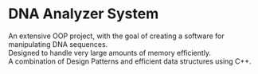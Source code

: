 # DNA Analyzer System
An extensive OOP project, with the goal of creating a software for manipulating DNA sequences.                        
Designed to handle very large amounts of memory efficiently.                                                      
A combination of Design Patterns and efficient data structures using C++. 
